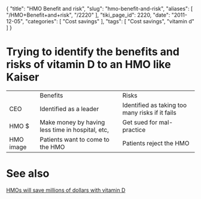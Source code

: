 {
    "title": "HMO Benefit and risk",
    "slug": "hmo-benefit-and-risk",
    "aliases": [
        "/HMO+Benefit+and+risk",
        "/2220"
    ],
    "tiki_page_id": 2220,
    "date": "2011-12-05",
    "categories": [
        "Cost savings"
    ],
    "tags": [
        "Cost savings",
        "vitamin d"
    ]
}


# Trying to identify the benefits and risks of vitamin D to an HMO like Kaiser

| | | |
| --- | --- | --- |
|  | Benefits | Risks |
| CEO | Identified as a leader | Identified as taking too many risks if it fails |
| HMO $ | Make money by having less time in hospital, etc, | Get sued for mal-practice |
| HMO image | Patients want to come to the HMO | Patients reject the HMO |

# See also

[HMOs will save millions of dollars with vitamin D](/posts/hmos-will-save-millions-of-dollars-with-vitamin-d)